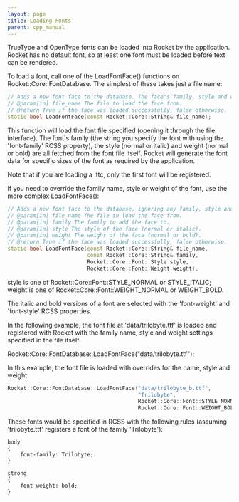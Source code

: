 ```yaml
---
layout: page
title: Loading Fonts
parent: cpp_manual
---
```


TrueType and OpenType fonts can be loaded into Rocket by the application. Rocket has no default font, so at least one font must be loaded before text can be rendered.

To load a font, call one of the LoadFontFace() functions on Rocket::Core::FontDatabase. The simplest of these takes just a file name:

```cpp
// Adds a new font face to the database. The face's family, style and weight will be determined from the face itself.
// @param[in] file_name The file to load the face from.
// @return True if the face was loaded successfully, false otherwise.
static bool LoadFontFace(const Rocket::Core::String& file_name);
```

This function will load the font file specified (opening it through the file interface). The font's family (the string you specify the font with using the 'font-family' RCSS property), the style (normal or italic) and weight (normal or bold) are all fetched from the font file itself. Rocket will generate the font data for specific sizes of the font as required by the application.

Note that if you are loading a .ttc, only the first font will be registered.

If you need to override the family name, style or weight of the font, use the more complex LoadFontFace():

```cpp
// Adds a new font face to the database, ignoring any family, style and weight information stored in the face itself.
// @param[in] file_name The file to load the face from.
// @param[in] family The family to add the face to.
// @param[in] style The style of the face (normal or italic).
// @param[in] weight The weight of the face (normal or bold).
// @return True if the face was loaded successfully, false otherwise.
static bool LoadFontFace(const Rocket::Core::String& file_name,
                         const Rocket::Core::String& family,
                         Rocket::Core::Font::Style style,
                         Rocket::Core::Font::Weight weight);
```

style is one of Rocket::Core::Font::STYLE_NORMAL or STYLE_ITALIC; weight is one of Rocket::Core::Font::WEIGHT_NORMAL or WEIGHT_BOLD.

The italic and bold versions of a font are selected with the 'font-weight' and 'font-style' RCSS properties.

In the following example, the font file at 'data/trilobyte.ttf' is loaded and registered with Rocket with the family name, style and weight settings specified in the file itself.

Rocket::Core::FontDatabase::LoadFontFace("data/trilobyte.ttf");

In this example, the font file is loaded with overrides for the name, style and weight.

```cpp
Rocket::Core::FontDatabase::LoadFontFace("data/trilobyte_b.ttf",
                                         "Trilobyte",
                                         Rocket::Core::Font::STYLE_NORMAL,
                                         Rocket::Core::Font::WEIGHT_BOLD);
```

These fonts would be specified in RCSS with the following rules (assuming 'trilobyte.ttf' registers a font of the family 'Trilobyte'):

```
body
{
    font-family: Trilobyte;
}

strong
{
    font-weight: bold;
}
```